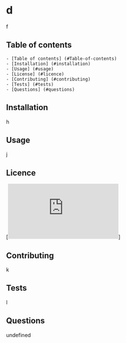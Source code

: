 

  
  # d
  f
  
  ## Table of contents

    - [Table of contents] (#Table-of-contents)
    - [Installation] (#installation)
    - [Usage] (#usage)
    - [License] (#licence)
    - [Contributing] (#contributing)
    - [Tests] (#tests)
    - [Questions] (#questions)


## Installation
h

## Usage
j

## Licence
[![License](https://opensource.org/licenses/Apache-2.0.txt)]

## Contributing
k

## Tests
l

## Questions
undefined
